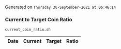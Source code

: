 Generated on `Thursday 30-September-2021 at 06:46:14`

### Current to Target Coin Ratio
`current_coin_ratio.sh`

Date|Current|Target|Ratio
---|---|---|---
